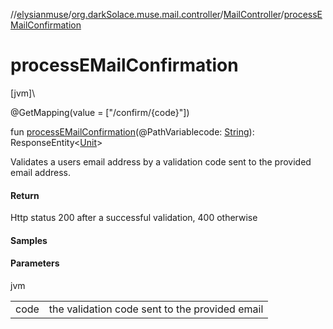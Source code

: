 //[elysianmuse](../../../index.md)/[org.darkSolace.muse.mail.controller](../index.md)/[MailController](index.md)/[processEMailConfirmation](process-e-mail-confirmation.md)

# processEMailConfirmation

[jvm]\

@GetMapping(value = [&quot;/confirm/{code}&quot;])

fun [processEMailConfirmation](process-e-mail-confirmation.md)(@PathVariablecode: [String](https://kotlinlang.org/api/latest/jvm/stdlib/kotlin/-string/index.html)): ResponseEntity&lt;[Unit](https://kotlinlang.org/api/latest/jvm/stdlib/kotlin/-unit/index.html)&gt;

Validates a users email address by a validation code sent to the provided email address.

#### Return

Http status 200 after a successful validation, 400 otherwise

#### Samples

#### Parameters

jvm

| | |
|---|---|
| code | the validation code sent to the provided email |
